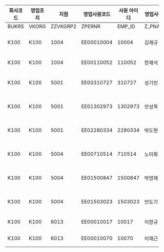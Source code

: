 | 회사코드 | 영업조지 | 지점     | 영업사원코드 | 사원 아이디 | 영업사원명 | 효력시작일 | 효력종료일 | 부문코드 | 부문명           | 지사/팀 코드 | 지사/팀 명              | 지점/담당 코드    | 인사부서 코드 | 인사부서 명  | 직무코드  | 직무 명     | 직무유형코드 | 직무유형명 | 활동유형 코드 | 활동유형 명        |        |       |       |       |         |         |         |         |
| -------- | -------- | -------- | ------------ | ----------- | ---------- | ---------- | ---------- | -------- | ---------------- | ------------ | ----------------------- | ----------------- | ------------- | ------------ | --------- | ----------- | ------------ | ---------- | ------------- | ------------------ | ------ | ----- | ----- | ----- | ------- | ------- | ------- | ------- |
| BUKRS    | VKORG    | ZZVKGRP2 | ZPERNR       | EMP_ID      | Z_PNAME    | DATAB      | DATBI      | VKBUR    | VKBUR_N          | VKGRP        | VKGRP_N                 | ZZVKGRP2_N        | DEPT_CODE     | DEPT_NAME    | ZPOSITION | ZPOSITION_N | ZDUTY        | ZDUTY_N    | ZACT_TYPE     | ZACT_N             | REGION | WKCLS | ORGAN | ZDELE | RGTR_DT | RGTR_ID | MDFR_DT | MDFR_ID |
| K100     | K100     | 1004     | EE00010004   | 10004       | 김재규     | 20230825   | 99991231   | W100     | 건과시판부문     | 101          | 건과)건과지원팀         | 도매전담지점      | 45303         | 도매전담지점 | 5         | 영업사원    | A            | BSM        | A             | RSM(시판 영업사원) | S      | A01   | D     |       | 14:27.8 | EAI     | 14:27.8 | EAI     |
| K100     | K100     | 1004     | EE00110052   | 110052      | 한재석     | 20230825   | 99991231   | W100     | 건과시판부문     | 101          | 건과)건과지원팀         | 도매전담지점      | 45303         | 도매전담지점 | 1         | 영업소장    |              |            |               |                    |        |       |       |       | 14:27.8 | EAI     | 14:27.8 | EAI     |
| K100     | K100     | 5001     | EE00310727   | 310727      | 성기민     | 20230825   | 99991231   | W500     | Hyper부문        | 501          | Hyper)Hyper1팀          | Hyper)Hyper1팀    | 60301         | Hyper1팀     | 5         | 영업사원    | K            | SR         | E             | SR(본부영업사원)   |        |       |       |       | 14:27.8 | EAI     | 14:27.8 | EAI     |
| K100     | K100     | 5001     | EE01302973   | 1302973     | 안성목     | 20230825   | 99991231   | W500     | Hyper부문        | 501          | Hyper)Hyper1팀          | Hyper)Hyper1팀    | 60301         | Hyper1팀     | 5         | 영업사원    | K            | SR         | E             | SR(본부영업사원)   |        |       |       |       | 14:27.8 | EAI     | 14:27.8 | EAI     |
| K100     | K100     | 5001     | EE02280334   | 2280334     | 박도현     | 20230825   | 99991231   | W500     | Hyper부문        | 501          | Hyper)Hyper1팀          | Hyper)Hyper1팀    | 60301         | Hyper1팀     | 5         | 영업사원    | K            | SR         | E             | SR(본부영업사원)   |        |       |       |       | 14:27.8 | EAI     | 14:27.8 | EAI     |
| K100     | K100     | 5004     | EE00710514   | 710514      | 노미화     | 20230825   | 99991231   | W500     | Hyper부문        | 502          | Hyper)Hyper2팀          | Hyper)Hyper2팀    | 60302         | Hyper2팀     | 5         | 영업사원    | K            | SR         | E             | SR(본부영업사원)   |        |       |       |       | 14:27.8 | EAI     | 14:27.8 | EAI     |
| K100     | K100     | 5004     | EE01500847   | 1500847     | 박영재     | 20230825   | 99991231   | W500     | Hyper부문        | 502          | Hyper)Hyper2팀          | Hyper)Hyper2팀    | 60302         | Hyper2팀     | 5         | 영업사원    | K            | SR         | E             | SR(본부영업사원)   |        |       |       |       | 14:27.8 | EAI     | 14:27.8 | EAI     |
| K100     | K100     | 5004     | EE01503023   | 1503023     | 안도기     | 20230825   | 99991231   | W500     | Hyper부문        | 502          | Hyper)Hyper2팀          | Hyper)Hyper2팀    | 60302         | Hyper2팀     | 5         | 영업사원    | K            | SR         | E             | SR(본부영업사원)   |        |       |       |       | 14:27.8 | EAI     | 14:27.8 | EAI     |
| K100     | K100     | 6013     | EE00010017   | 10017       | 이창규     | 20230825   | 99991231   | W610     | 베이커리영업부문 | 216          | 베이커리)베이커리영업팀 | 베이커리)시판담당 | 60210         | 도매전담지점 | 5         | 영업사원    |              |            |               |                    |        |       |       |       | 14:27.8 | EAI     | 14:27.8 | EAI     |
| K100     | K100     | 6013     | EE00010070   | 10070       | 이재근     | 20230825   | 99991231   | W610     | 베이커리영업부문 | 216          | 베이커리)베이커리영업팀 | 베이커리)시판담당 | 60210         | 도매전담지점 | 1         | 영업소장    |              |            |               |                    |        |       |       |       | 14:27.8 | EAI     | 14:27.8 | EAI     |




